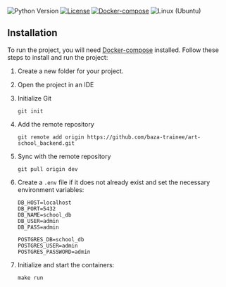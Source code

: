 ![Python Version](https://img.shields.io/badge/python-3.11-blue.svg)
[![License](https://img.shields.io/badge/license-MIT-green.svg)](https://opensource.org/licenses/MIT)
[![Docker-compose](https://img.shields.io/badge/docker-compose-orange.svg)](https://www.digitalocean.com/community/tutorials/how-to-install-and-use-docker-compose-on-ubuntu-22-04)
![Linux (Ubuntu)](https://img.shields.io/badge/linux-ubuntu-green.svg)
## Installation

To run the project, you will need [Docker-compose](https://www.digitalocean.com/community/tutorials/how-to-install-and-use-docker-compose-on-ubuntu-22-04) installed. Follow these steps to install and run the project:

1. Create a new folder for your project.

2. Open the project in an IDE

3. Initialize Git

    ```
    git init
    ```
4. Add the remote repository
    ```
    git remote add origin https://github.com/baza-trainee/art-school_backend.git
    ```
5. Sync with the remote repository

    ```
    git pull origin dev
    ```
6. Create a `.env` file if it does not already exist and set the necessary environment variables:

    ```
    DB_HOST=localhost
    DB_PORT=5432
    DB_NAME=school_db
    DB_USER=admin
    DB_PASS=admin

    POSTGRES_DB=school_db
    POSTGRES_USER=admin
    POSTGRES_PASSWORD=admin
    ```

7. Initialize and start the containers:

    ```
    make run
    ```
